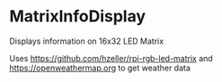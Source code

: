# MatrixInfoDisplay
Displays information on 16x32 LED Matrix

Uses 
https://github.com/hzeller/rpi-rgb-led-matrix
and https://openweathermap.org to get weather data
